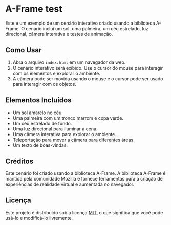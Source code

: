 # A-Frame test

Este é um exemplo de um cenário interativo criado usando a biblioteca A-Frame. O cenário inclui um sol, uma palmeira, um céu estrelado, luz direcional, câmera interativa e testes de animação.

## Como Usar

1. Abra o arquivo `index.html` em um navegador da web.
2. O cenário interativo será exibido. Use o cursor do mouse para interagir com os elementos e explorar o ambiente.
3. A câmera pode ser movida usando o mouse e o cursor pode ser usado para interagir com os objetos.

## Elementos Incluídos

- Um sol amarelo no céu.
- Uma palmeira com um tronco marrom e copa verde.
- Um céu estrelado de fundo.
- Uma luz direcional para iluminar a cena.
- Uma câmera interativa para explorar o ambiente.
- Teleportação para mover a câmera para diferentes áreas.
- Um texto de boas-vindas.
  
## Créditos

Este cenário foi criado usando a biblioteca A-Frame. A biblioteca A-Frame é mantida pela comunidade Mozilla e fornece ferramentas para a criação de experiências de realidade virtual e aumentada no navegador.

## Licença

Este projeto é distribuído sob a licença [MIT](LICENSE), o que significa que você pode usá-lo e modificá-lo livremente.
